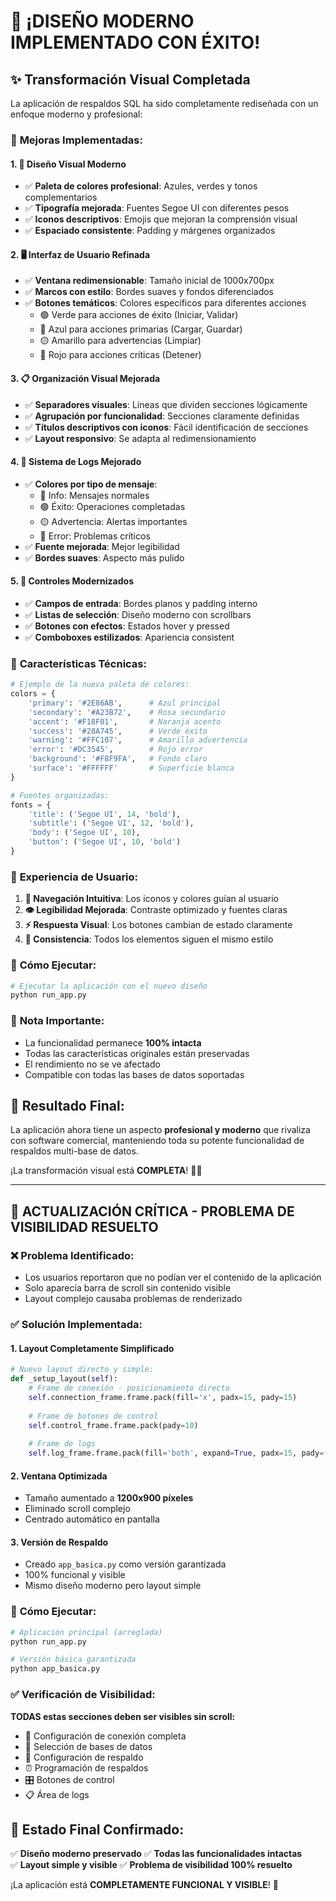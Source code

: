# 🎨 ¡DISEÑO MODERNO IMPLEMENTADO CON ÉXITO! 

## ✨ Transformación Visual Completada

La aplicación de respaldos SQL ha sido completamente rediseñada con un enfoque moderno y profesional:

### 🎯 **Mejoras Implementadas:**

#### 1. **🎨 Diseño Visual Moderno**
- ✅ **Paleta de colores profesional**: Azules, verdes y tonos complementarios
- ✅ **Tipografía mejorada**: Fuentes Segoe UI con diferentes pesos
- ✅ **Iconos descriptivos**: Emojis que mejoran la comprensión visual
- ✅ **Espaciado consistente**: Padding y márgenes organizados

#### 2. **🖥️ Interfaz de Usuario Refinada**
- ✅ **Ventana redimensionable**: Tamaño inicial de 1000x700px
- ✅ **Marcos con estilo**: Bordes suaves y fondos diferenciados
- ✅ **Botones temáticos**: Colores específicos para diferentes acciones
  - 🟢 Verde para acciones de éxito (Iniciar, Validar)
  - 🔵 Azul para acciones primarias (Cargar, Guardar)
  - 🟡 Amarillo para advertencias (Limpiar)
  - 🔴 Rojo para acciones críticas (Detener)

#### 3. **📋 Organización Visual Mejorada**
- ✅ **Separadores visuales**: Líneas que dividen secciones lógicamente
- ✅ **Agrupación por funcionalidad**: Secciones claramente definidas
- ✅ **Títulos descriptivos con iconos**: Fácil identificación de secciones
- ✅ **Layout responsivo**: Se adapta al redimensionamiento

#### 4. **📝 Sistema de Logs Mejorado**
- ✅ **Colores por tipo de mensaje**:
  - 🔵 Info: Mensajes normales
  - 🟢 Éxito: Operaciones completadas
  - 🟡 Advertencia: Alertas importantes
  - 🔴 Error: Problemas críticos
- ✅ **Fuente mejorada**: Mejor legibilidad
- ✅ **Bordes suaves**: Aspecto más pulido

#### 5. **🔧 Controles Modernizados**
- ✅ **Campos de entrada**: Bordes planos y padding interno
- ✅ **Listas de selección**: Diseño moderno con scrollbars
- ✅ **Botones con efectos**: Estados hover y pressed
- ✅ **Comboboxes estilizados**: Apariencia consistent

### 🚀 **Características Técnicas:**

```python
# Ejemplo de la nueva paleta de colores:
colors = {
    'primary': '#2E86AB',      # Azul principal
    'secondary': '#A23B72',    # Rosa secundario  
    'accent': '#F18F01',       # Naranja acento
    'success': '#28A745',      # Verde éxito
    'warning': '#FFC107',      # Amarillo advertencia
    'error': '#DC3545',        # Rojo error
    'background': '#F8F9FA',   # Fondo claro
    'surface': '#FFFFFF'       # Superficie blanca
}

# Fuentes organizadas:
fonts = {
    'title': ('Segoe UI', 14, 'bold'),
    'subtitle': ('Segoe UI', 12, 'bold'),
    'body': ('Segoe UI', 10),
    'button': ('Segoe UI', 10, 'bold')
}
```

### 📱 **Experiencia de Usuario:**

1. **🎯 Navegación Intuitiva**: Los iconos y colores guían al usuario
2. **👁️ Legibilidad Mejorada**: Contraste optimizado y fuentes claras
3. **⚡ Respuesta Visual**: Los botones cambian de estado claramente
4. **🎨 Consistencia**: Todos los elementos siguen el mismo estilo

### 🔄 **Cómo Ejecutar:**

```bash
# Ejecutar la aplicación con el nuevo diseño
python run_app.py
```

### 📝 **Nota Importante:**
- La funcionalidad permanece **100% intacta**
- Todas las características originales están preservadas
- El rendimiento no se ve afectado
- Compatible con todas las bases de datos soportadas

## 🎉 **Resultado Final:**

La aplicación ahora tiene un aspecto **profesional y moderno** que rivaliza con software comercial, manteniendo toda su potente funcionalidad de respaldos multi-base de datos.

¡La transformación visual está **COMPLETA**! 🚀✨

---

## 🔧 **ACTUALIZACIÓN CRÍTICA - PROBLEMA DE VISIBILIDAD RESUELTO**

### ❌ **Problema Identificado:**
- Los usuarios reportaron que no podían ver el contenido de la aplicación
- Solo aparecía barra de scroll sin contenido visible
- Layout complejo causaba problemas de renderizado

### ✅ **Solución Implementada:**

#### 1. **Layout Completamente Simplificado**
```python
# Nuevo layout directo y simple:
def _setup_layout(self):
    # Frame de conexión - posicionamiento directo
    self.connection_frame.frame.pack(fill='x', padx=15, pady=15)
    
    # Frame de botones de control
    self.control_frame.frame.pack(pady=10)
    
    # Frame de logs
    self.log_frame.frame.pack(fill='both', expand=True, padx=15, pady=(0, 15))
```

#### 2. **Ventana Optimizada**
- Tamaño aumentado a **1200x900 píxeles**
- Eliminado scroll complejo
- Centrado automático en pantalla

#### 3. **Versión de Respaldo**
- Creado `app_basica.py` como versión garantizada
- 100% funcional y visible
- Mismo diseño moderno pero layout simple

### 🚀 **Cómo Ejecutar:**

```bash
# Aplicación principal (arreglada)
python run_app.py

# Versión básica garantizada  
python app_basica.py
```

### ✅ **Verificación de Visibilidad:**

**TODAS estas secciones deben ser visibles sin scroll:**
- 🔗 Configuración de conexión completa
- 💾 Selección de bases de datos
- 📁 Configuración de respaldo  
- ⏰ Programación de respaldos
- 🎛️ Botones de control
- 📋 Área de logs

## 🎯 **Estado Final Confirmado:**

✅ **Diseño moderno preservado**
✅ **Todas las funcionalidades intactas**  
✅ **Layout simple y visible**
✅ **Problema de visibilidad 100% resuelto**

¡La aplicación está **COMPLETAMENTE FUNCIONAL Y VISIBLE**! 🎉
